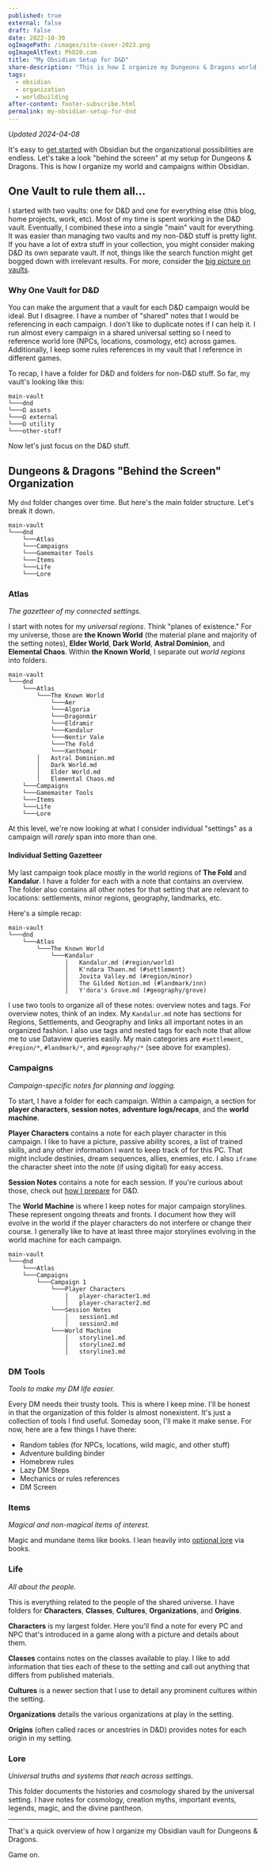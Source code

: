 ```yaml
---
published: true
external: false
draft: false
date: 2022-10-30
ogImagePath: /images/site-cover-2023.png
ogImageAltText: PhD20.com
title: "My Obsidian Setup for D&D"
share-description: "This is how I organize my Dungeons & Dragons world and campaigns within Obsidian."
tags:
  - obsidian
  - organization
  - worldbuilding
after-content: footer-subscribe.html
permalink: my-obsidian-setup-for-dnd
---
```


*Updated 2024-04-08*

It's easy to [get started](/blog/getting-started-with-obsidian-dnd/) with Obsidian but the organizational possibilities are endless. Let's take a look "behind the screen" at my setup for Dungeons & Dragons. This is how I organize my world and campaigns within Obsidian. 

## One Vault to rule them all...

I started with two vaults: one for D&D and one for everything else (this blog, home projects, work, etc). Most of my time is spent working in the D&D vault. Eventually, I combined these into a single "main" vault for everything. It was easier than managing two vaults and my non-D&D stuff is pretty light. If you have a lot of extra stuff in your collection, you might consider making D&D its own separate vault. If not, things like the search function might get bogged down with irrelevant results. For more, consider the [big picture on vaults](/blog/organizing-obsidian-dnd-big-picture-vaults/).

### Why One Vault for D&D

You can make the argument that a vault for each D&D campaign would be ideal. But I disagree. I have a number of "shared" notes that I would be referencing in each campaign. I don't like to duplicate notes if I can help it. I run almost every campaign in a shared universal setting so I need to reference world lore (NPCs, locations, cosmology, etc) across games. Additionally, I keep some rules references in my vault that I reference in different games.

To recap, I have a folder for D&D and folders for non-D&D stuff. So far, my vault's looking like this:

```
main-vault
└───dnd
└───Ω assets
└───Ω external
└───Ω utility
└───other-stuff
```

Now let's just focus on the D&D stuff.

## Dungeons & Dragons "Behind the Screen" Organization

My `dnd` folder changes over time. But here's the main folder structure. Let's break it down.

```
main-vault
└───dnd
    └───Atlas
    └───Campaigns
    └───Gamemaster Tools
    └───Items
    └───Life
    └───Lore
```

### Atlas

*The gazetteer of my connected settings.*

I start with notes for my *universal regions*. Think "planes of existence." For my universe, those are **the Known World** (the material plane and majority of the setting notes), **Elder World**, **Dark World**, **Astral Dominion**, and **Elemental Chaos**. Within **the Known World**, I separate out *world regions* into folders.

```
main-vault
└───dnd
    └───Atlas
	    └───The Known World
		    └───Aer 
		    └───Algoria
		    └───Dragonmir
		    └───Eldramir
		    └───Kandalur
		    └───Nentir Vale 
		    └───The Fold 
		    └───Xanthomir
	    │   Astral Dominion.md
	    │   Dark World.md
	    │   Elder World.md
	    │   Elemental Chaos.md
    └───Campaigns
    └───Gamemaster Tools
    └───Items
    └───Life
    └───Lore
```

At this level, we're now looking at what I consider individual "settings" as a campaign will *rarely* span into more than one.

#### Individual Setting Gazetteer

My last campaign took place mostly in the world regions of **The Fold** and **Kandalur**. I have a folder for each with a note that contains an overview. The folder also contains all other notes for that setting that are relevant to locations: settlements, minor regions, geography, landmarks, etc.

Here's a simple recap:

```
main-vault
└───dnd
    └───Atlas
	    └───The Known World
		    └───Kandalur
			    │   Kandalur.md (#region/world)
			    │   K'ndara Thaen.md (#settlement)
			    │   Jovita Valley.md (#region/minor)
			    │   The Gilded Notion.md (#landmark/inn)
			    │   Y'dora's Grove.md (#geography/grove)
```

I use two tools to organize all of these notes: overview notes and tags. For overview notes, think of an index. My `Kandalur.md` note has sections for Regions, Settlements, and Geography and links all important notes in an organized fashion. I also use tags and nested tags for each note that allow me to use Dataview queries easily. My main categories are `#settlement`, `#region/*`, `#landmark/*`, and `#geography/*` (see above for examples).

### Campaigns

*Campaign-specific notes for planning and logging.*

To start, I have a folder for each campaign. Within a campaign, a section for **player characters**, **session notes**, **adventure logs/recaps**, and the **world machine**. 

**Player Characters** contains a note for each player character in this campaign. I like to have a picture, passive ability scores, a list of trained skills, and any other information I want to keep track of for this PC. That might include destinies, dream sequences, allies, enemies, etc. I also `iframe` the character sheet into the note (if using digital) for easy access.

**Session Notes** contains a note for each session. If you're curious about those, check out [how I prepare](/blog/how-i-prepare-for-dnd-with-obsidian) for D&D.

The **World Machine** is where I keep notes for major campaign storylines. These represent ongoing threats and fronts. I document how they will evolve in the world if the player characters do not interfere or change their course. I generally like to have at least three major storylines evolving in the world machine for each campaign. 

```
main-vault
└───dnd
    └───Atlas
    └───Campaigns
        └───Campaign 1
            └───Player Characters 
                │   player-character1.md
                │   player-character2.md
            └───Session Notes
                │   session1.md
                │   session2.md
            └───World Machine
                │   storyline1.md
                │   storyline2.md
                │   storyline3.md
```

### DM Tools

*Tools to make my DM life easier.*

Every DM needs their trusty tools. This is where I keep mine. I'll be honest in that the organization of this folder is almost nonexistent. It's just a collection of tools I find useful. Someday soon, I'll make it make sense. For now, here are a few things I have there:

- Random tables (for NPCs, locations, wild magic, and other stuff)
- Adventure building binder
- Homebrew rules
- Lazy DM Steps
- Mechanics or rules references
- DM Screen

### Items

*Magical and non-magical items of interest.*

Magic and mundane items like books. I lean heavily into [optional lore](/blog/make-lore-optional/) via books.

### Life

*All about the people.*

This is everything related to the people of the shared universe. I have folders for **Characters**, **Classes**, **Cultures**, **Organizations**, and **Origins**. 

**Characters** is my largest folder. Here you'll find a note for every PC and NPC that's introduced in a game along with a picture and details about them.

**Classes** contains notes on the classes available to play. I like to add information that ties each of these to the setting and call out anything that differs from published materials.

**Cultures** is a newer section that I use to detail any prominent cultures within the setting.

**Organizations** details the various organizations at play in the setting.

**Origins** (often called races or ancestries in D&D) provides notes for each origin in my setting. 

### Lore

*Universal truths and systems that reach across settings.*

This folder documents the histories and cosmology shared by the universal setting. I have notes for cosmology, creation myths, important events, legends, magic, and the divine pantheon. 

---

That's a quick overview of how I organize my Obsidian vault for Dungeons & Dragons.

Game on.